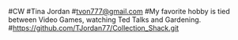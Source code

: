 #CW
#Tina Jordan
#tvon777@gmail.com
#My favorite hobby is tied between Video Games, watching Ted Talks and Gardening.
#https://github.com/TJordan77/Collection_Shack.git
